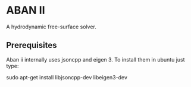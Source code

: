 # ABAN II

A hydrodynamic free-surface solver.

## Prerequisites

Aban ii internally uses jsoncpp and eigen 3. To install them in ubuntu just type:

  sudo apt-get install libjsoncpp-dev libeigen3-dev

